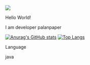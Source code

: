 <img src="https://img.shields.io/badge/java-007396?style=for-the-badge&logo=java&logoColor=white">



Hello World!

I am developer palanpaper 

[![Anurag's GitHub stats](https://github-readme-stats.vercel.app/api?username=palanpaper)](https://github.com/anuraghazra/github-readme-stats) [![Top Langs](https://github-readme-stats.vercel.app/api/top-langs/?username=palanpaper)](https://github.com/anuraghazra/github-readme-stats)

Language

java
